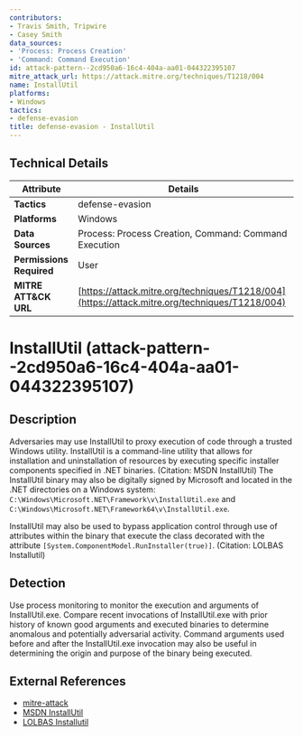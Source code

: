 ```yaml
---
contributors:
- Travis Smith, Tripwire
- Casey Smith
data_sources:
- 'Process: Process Creation'
- 'Command: Command Execution'
id: attack-pattern--2cd950a6-16c4-404a-aa01-044322395107
mitre_attack_url: https://attack.mitre.org/techniques/T1218/004
name: InstallUtil
platforms:
- Windows
tactics:
- defense-evasion
title: defense-evasion - InstallUtil
---
```


## Technical Details

| Attribute | Details |
|-----------|----------|
| **Tactics** | defense-evasion |
| **Platforms** | Windows |
| **Data Sources** | Process: Process Creation, Command: Command Execution |
| **Permissions Required** | User |
| **MITRE ATT&CK URL** | [https://attack.mitre.org/techniques/T1218/004](https://attack.mitre.org/techniques/T1218/004) |

# InstallUtil (attack-pattern--2cd950a6-16c4-404a-aa01-044322395107)

## Description
Adversaries may use InstallUtil to proxy execution of code through a trusted Windows utility. InstallUtil is a command-line utility that allows for installation and uninstallation of resources by executing specific installer components specified in .NET binaries. (Citation: MSDN InstallUtil) The InstallUtil binary may also be digitally signed by Microsoft and located in the .NET directories on a Windows system: <code>C:\Windows\Microsoft.NET\Framework\v<version>\InstallUtil.exe</code> and <code>C:\Windows\Microsoft.NET\Framework64\v<version>\InstallUtil.exe</code>.

InstallUtil may also be used to bypass application control through use of attributes within the binary that execute the class decorated with the attribute <code>[System.ComponentModel.RunInstaller(true)]</code>. (Citation: LOLBAS Installutil)

## Detection
Use process monitoring to monitor the execution and arguments of InstallUtil.exe. Compare recent invocations of InstallUtil.exe with prior history of known good arguments and executed binaries to determine anomalous and potentially adversarial activity. Command arguments used before and after the InstallUtil.exe invocation may also be useful in determining the origin and purpose of the binary being executed.

## External References
- [mitre-attack](https://attack.mitre.org/techniques/T1218/004)
- [MSDN InstallUtil](https://msdn.microsoft.com/en-us/library/50614e95.aspx)
- [LOLBAS Installutil](https://lolbas-project.github.io/lolbas/Binaries/Installutil/)

